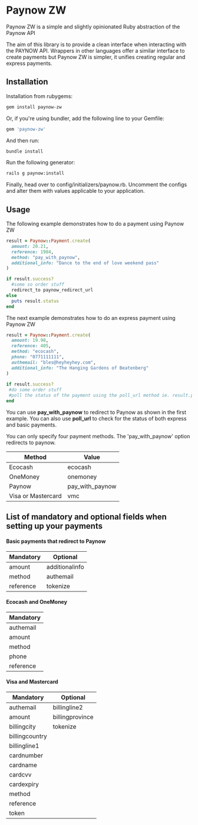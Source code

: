 # Paynow ZW
Paynow ZW is a simple and slightly opinionated Ruby abstraction of the Paynow API

The aim of this library is to provide a clean interface when interacting with the PAYNOW API. Wrappers in other languages offer a similar interface to create payments but Paynow ZW is simpler, it unifies creating regular and express payments.

## Installation ##

Installation from rubygems:

```bash
gem install paynow-zw
```

Or, if you're using bundler, add the following line to your Gemfile:

```bash
gem 'paynow-zw'
```

And then run:

```bash
bundle install
```

Run the following generator:

```bash
rails g paynow:install
```

Finally, head over to config/initializers/paynow.rb. Uncomment the configs and alter them with values applicable to your application.

## Usage ##

The following example demonstrates how to do a payment using Paynow ZW 

```ruby
result = Paynow::Payment.create(
  amount: 20.21,
  reference: 1984,
  method: "pay_with_paynow",
  additional_info: "Dance to the end of love weekend pass"
)

if result.success?
  #some so order stuff
  redirect_to paynow_redirect_url
else
  puts result.status
end
```

The next example demonstrates how to do an express payment using Paynow ZW

```ruby
result = Paynow::Payment.create(
  amount: 19.98,
  reference: 405,
  method: "ecocash",
  phone: "0771111111",
  authemail: "bles@heyheyhey.com",
  additional_info: "The Hanging Gardens of Beatenberg"
)
                    
if result.success?
 #do some order stuff
 #poll the status of the payment using the poll_url method ie. result.poll_url
end
```
You can use **pay_with_paynow** to redirect to Paynow as shown in the first example. You can also use **poll_url** to check for the status of both express and basic payments.


You can only specify four payment methods. The 'pay_with_paynow' option redirects to paynow. 

Method        | Value  
----------------- | -----------------
Ecocash | ecocash
OneMoney | onemoney
Paynow | pay_with_paynow
Visa or Mastercard | vmc



## List of mandatory and optional fields when setting up your payments ##

#### Basic payments that redirect to Paynow ####
Mandatory         | Optional  
----------------- | -----------------
amount | additionalinfo
method | authemail
reference | tokenize


#### Ecocash and OneMoney #### 
Mandatory         |
----------------- | 
authemail |
amount | 
method |
phone |
reference | 

#### Visa and Mastercard #### 
Mandatory         | Optional  
----------------- | -----------------
authemail | billingline2
amount | billingprovince
billingcity | tokenize
billingcountry | 
billingline1 |
cardnumber | 
cardname | 
cardcvv | 
cardexpiry |
method |
reference |
token |


